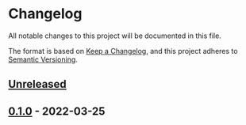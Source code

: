 # Changelog

All notable changes to this project will be documented in this file.

The format is based on [Keep a Changelog](https://keepachangelog.com/en/1.0.0/),
and this project adheres to [Semantic Versioning](https://semver.org/spec/v2.0.0.html).

## [Unreleased]

## [0.1.0] - 2022-03-25

[Unreleased]: https://github.com/giantswarm/default-apps-gcp/compare/v0.1.0...HEAD
[0.1.0]: https://github.com/giantswarm/default-apps-gcp/releases/tag/v0.1.0
